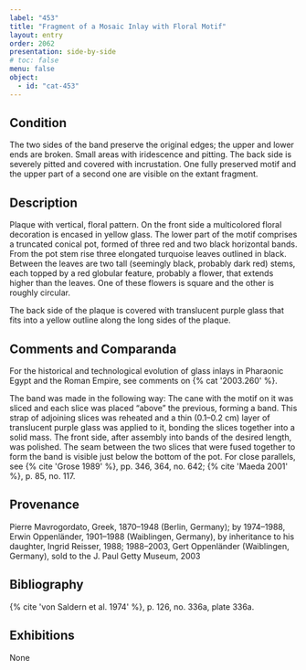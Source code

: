 ```yaml
---
label: "453"
title: "Fragment of a Mosaic Inlay with Floral Motif"
layout: entry
order: 2062
presentation: side-by-side
# toc: false
menu: false
object:
  - id: "cat-453"
---
```


## Condition

The two sides of the band preserve the original edges; the upper and lower ends are broken. Small areas with iridescence and pitting. The back side is severely pitted and covered with incrustation. One fully preserved motif and the upper part of a second one are visible on the extant fragment.

## Description

Plaque with vertical, floral pattern. On the front side a multicolored floral decoration is encased in yellow glass. The lower part of the motif comprises a truncated conical pot, formed of three red and two black horizontal bands. From the pot stem rise three elongated turquoise leaves outlined in black. Between the leaves are two tall (seemingly black, probably dark red) stems, each topped by a red globular feature, probably a flower, that extends higher than the leaves. One of these flowers is square and the other is roughly circular.

The back side of the plaque is covered with translucent purple glass that fits into a yellow outline along the long sides of the plaque.

## Comments and Comparanda

For the historical and technological evolution of glass inlays in Pharaonic Egypt and the Roman Empire, see comments on {% cat '2003.260' %}.

The band was made in the following way: The cane with the motif on it was sliced and each slice was placed “above” the previous, forming a band. This strap of adjoining slices was reheated and a thin (0.1–0.2 cm) layer of translucent purple glass was applied to it, bonding the slices together into a solid mass. The front side, after assembly into bands of the desired length, was polished. The seam between the two slices that were fused together to form the band is visible just below the bottom of the pot. For close parallels, see {% cite 'Grose 1989' %}, pp. 346, 364, no. 642; {% cite 'Maeda 2001' %}, p. 85, no. 117.

## Provenance

Pierre Mavrogordato, Greek, 1870–1948 (Berlin, Germany); by 1974–1988, Erwin Oppenländer, 1901–1988 (Waiblingen, Germany), by inheritance to his daughter, Ingrid Reisser, 1988; 1988–2003, Gert Oppenländer (Waiblingen, Germany), sold to the J. Paul Getty Museum, 2003

## Bibliography

{% cite 'von Saldern et al. 1974' %}, p. 126, no. 336a, plate 336a.

## Exhibitions

None